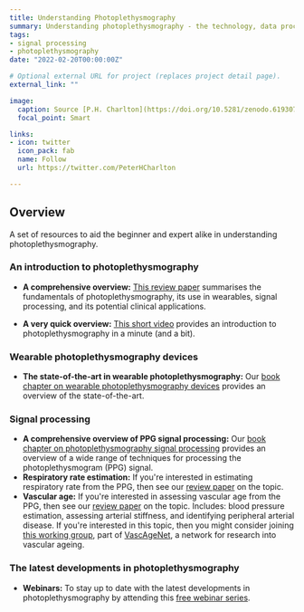 ```yaml
---
title: Understanding Photoplethysmography
summary: Understanding photoplethysmography - the technology, data processing, and clinical applications
tags:
- signal processing
- photoplethysmography
date: "2022-02-20T00:00:00Z"

# Optional external URL for project (replaces project detail page).
external_link: ""

image:
  caption: Source [P.H. Charlton](https://doi.org/10.5281/zenodo.6193070) ([CC BY 4.0](https://creativecommons.org/licenses/by/4.0/))
  focal_point: Smart

links:
- icon: twitter
  icon_pack: fab
  name: Follow
  url: https://twitter.com/PeterHCharlton

---
```


## Overview
A set of resources to aid the beginner and expert alike in understanding photoplethysmography.

### An introduction to photoplethysmography

- **A comprehensive overview:** [This review paper](/publication/wearable_ppg_review/) summarises the fundamentals of photoplethysmography, its use in wearables, signal processing, and its potential clinical applications.

- **A very quick overview:** [This short video](https://www.youtube.com/watch?v=HnXDvN4WNX8) provides an introduction to photoplethysmography in a minute (and a bit).

### Wearable photoplethysmography devices
- **The state-of-the-art in wearable photoplethysmography:** Our [book chapter on wearable photoplethysmography devices](/publication/wearable_ppg_chapter/) provides an overview of the state-of-the-art.

### Signal processing
- **A comprehensive overview of PPG signal processing:** Our [book chapter on photoplethysmography signal processing](/publication/ppg_sig_proc_chapter/) provides an overview of a wide range of techniques for processing the photoplethysmogram (PPG) signal.
- **Respiratory rate estimation:** If you're interested in estimating respiratory rate from the PPG, then see our [review paper](/publication/rr_review/) on the topic.
- **Vascular age:** If you're interested in assessing vascular age from the PPG, then see our [review paper](/publication/vascagenet_ppg_review/) on the topic. Includes: blood pressure estimation, assessing arterial stiffness, and identifying peripheral arterial disease. If you're interested in this topic, then you might consider joining [this working group](/post/vascagenet_ppg_group/), part of [VascAgeNet](https://vascagenet.eu/), a network for research into vascular ageing.

### The latest developments in photoplethysmography
- **Webinars:** To stay up to date with the latest developments in photoplethysmography by attending this [free webinar series](/post/ppg_webinars/).